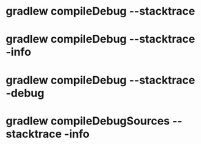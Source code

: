 # gradlew compileDebug --stacktrace
# gradlew compileDebug --stacktrace -info
# gradlew compileDebug --stacktrace -debug
# gradlew compileDebugSources --stacktrace -info
